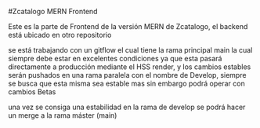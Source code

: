 #Zcatalogo MERN Frontend

Este es la parte de Frontend de la versión MERN  de Zcatalogo, el backend está ubicado en otro repositorio


se está trabajando con un gitflow el cual tiene la rama principal main la cual siempre debe estar en excelentes condiciones ya que esta pasará directamente a producción mediante el HSS render, y los cambios estables serán pushados en una rama paralela con el nombre de Develop, siempre se busca que esta misma sea estable mas sin embargo podrá operar con cambios Betas

una vez se consiga una estabilidad en la rama de develop se podrá hacer un merge  a  la rama máster (main)

